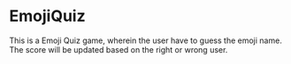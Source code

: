 # EmojiQuiz
This is a Emoji Quiz game, wherein the user have to guess the emoji name. The score will be updated based on the right or wrong user.
